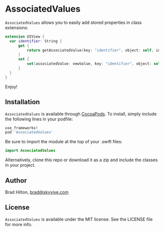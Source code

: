 # AssociatedValues

`AssociatedValues` allows you to easily add stored properties in class extensions:
```swift
extension UIView {
  var identifier: String {
      get {
          return getAssociatedValue(key: "identifier", object: self, initialValue: "Unknown")
      }
      set {
          set(associatedValue: newValue, key: "identifier", object: self)
      }
  }
}
```

Enjoy!

## Installation

`AssociatedValues` is available through [CocoaPods](http://cocoapods.org). To install, simply include the following lines in your podfile:
```ruby
use_frameworks!
pod 'AssociatedValues'
```
Be sure to import the module at the top of your .swift files:
```swift
import AssociatedValues
```
Alternatively, clone this repo or download it as a zip and include the classes in your project.

## Author

Brad Hilton, brad@skyvive.com

## License

`AssociatedValues` is available under the MIT license. See the LICENSE file for more info.

